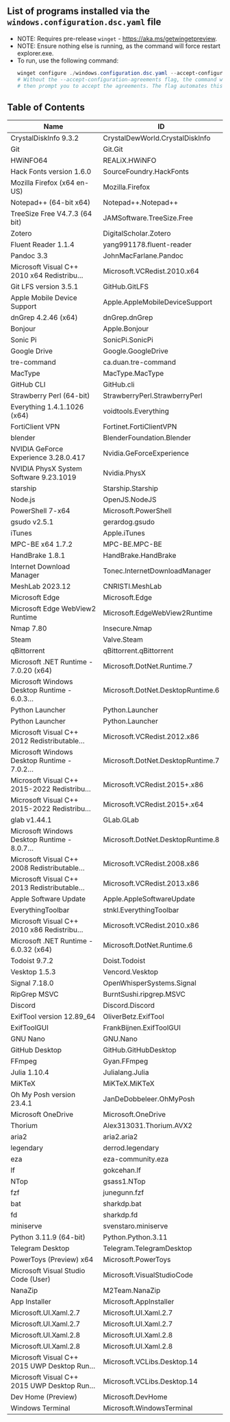 List of programs installed via the `windows.configuration.dsc.yaml` file
---
* NOTE: Requires pre-release `winget` - https://aka.ms/getwingetpreview.
* NOTE: Ensure nothing else is running, as the command will force restart explorer.exe.
* To run, use the following command:
  ```powershell
  winget configure ./windows.configuration.dsc.yaml --accept-configuration-agreements
  # Without the --accept-configuration-agreements flag, the command will validate and 
  # then prompt you to accept the agreements. The flag automates this.
  ```

## Table of Contents
| Name                                        | ID                                           |
|---------------------------------------------|----------------------------------------------|
| CrystalDiskInfo 9.3.2                       |  CrystalDewWorld.CrystalDiskInfo             |
| Git                                         |  Git.Git                                     |
| HWiNFO64                                    |  REALiX.HWiNFO                               |
| Hack Fonts version 1.6.0                    |  SourceFoundry.HackFonts                     |
| Mozilla Firefox (x64 en-US)                 |  Mozilla.Firefox                             |
| Notepad++ (64-bit x64)                      |  Notepad++.Notepad++                         |
| TreeSize Free V4.7.3 (64 bit)               |  JAMSoftware.TreeSize.Free                   |
| Zotero                                      |  DigitalScholar.Zotero                       |
| Fluent Reader 1.1.4                         |  yang991178.fluent-reader                    |
| Pandoc 3.3                                  |  JohnMacFarlane.Pandoc                       |
| Microsoft Visual C++ 2010  x64 Redistribu…  |  Microsoft.VCRedist.2010.x64                 |
| Git LFS version 3.5.1                       |  GitHub.GitLFS                               |
| Apple Mobile Device Support                 |  Apple.AppleMobileDeviceSupport              |
| dnGrep 4.2.46 (x64)                         |  dnGrep.dnGrep                               |
| Bonjour                                     |  Apple.Bonjour                               |
| Sonic Pi                                    |  SonicPi.SonicPi                             |
| Google Drive                                |  Google.GoogleDrive                          |
| tre-command                                 |  ca.duan.tre-command                         |
| MacType                                     |  MacType.MacType                             |
| GitHub CLI                                  |  GitHub.cli                                  |
| Strawberry Perl (64-bit)                    |  StrawberryPerl.StrawberryPerl               |
| Everything 1.4.1.1026 (x64)                 |  voidtools.Everything                        |
| FortiClient VPN                             |  Fortinet.FortiClientVPN                     |
| blender                                     |  BlenderFoundation.Blender                   |
| NVIDIA GeForce Experience 3.28.0.417        |  Nvidia.GeForceExperience                    |
| NVIDIA PhysX System Software 9.23.1019      |  Nvidia.PhysX                                |
| starship                                    |  Starship.Starship                           |
| Node.js                                     |  OpenJS.NodeJS                               |
| PowerShell 7-x64                            |  Microsoft.PowerShell                        |
| gsudo v2.5.1                                |  gerardog.gsudo                              |
| iTunes                                      |  Apple.iTunes                                |
| MPC-BE x64 1.7.2                            |  MPC-BE.MPC-BE                               |
| HandBrake 1.8.1                             |  HandBrake.HandBrake                         |
| Internet Download Manager                   |  Tonec.InternetDownloadManager               |
| MeshLab 2023.12                             |  CNRISTI.MeshLab                             |
| Microsoft Edge                              |  Microsoft.Edge                              |
| Microsoft Edge WebView2 Runtime             |  Microsoft.EdgeWebView2Runtime               |
| Nmap 7.80                                   |  Insecure.Nmap                               |
| Steam                                       |  Valve.Steam                                 |
| qBittorrent                                 |  qBittorrent.qBittorrent                     |
| Microsoft .NET Runtime - 7.0.20 (x64)       |  Microsoft.DotNet.Runtime.7                  |
| Microsoft Windows Desktop Runtime - 6.0.3…  |  Microsoft.DotNet.DesktopRuntime.6           |
| Python Launcher                             |  Python.Launcher                             |
| Python Launcher                             |  Python.Launcher                             |
| Microsoft Visual C++ 2012 Redistributable…  |  Microsoft.VCRedist.2012.x86                 |
| Microsoft Windows Desktop Runtime - 7.0.2…  |  Microsoft.DotNet.DesktopRuntime.7           |
| Microsoft Visual C++ 2015-2022 Redistribu…  |  Microsoft.VCRedist.2015+.x86                |
| Microsoft Visual C++ 2015-2022 Redistribu…  |  Microsoft.VCRedist.2015+.x64                |
| glab v1.44.1                                |  GLab.GLab                                   |
| Microsoft Windows Desktop Runtime - 8.0.7…  |  Microsoft.DotNet.DesktopRuntime.8           |
| Microsoft Visual C++ 2008 Redistributable…  |  Microsoft.VCRedist.2008.x86                 |
| Microsoft Visual C++ 2013 Redistributable…  |  Microsoft.VCRedist.2013.x86                 |
| Apple Software Update                       |  Apple.AppleSoftwareUpdate                   |
| EverythingToolbar                           |  stnkl.EverythingToolbar                     |
| Microsoft Visual C++ 2010  x86 Redistribu…  |  Microsoft.VCRedist.2010.x86                 |
| Microsoft .NET Runtime - 6.0.32 (x64)       |  Microsoft.DotNet.Runtime.6                  |
| Todoist 9.7.2                               |  Doist.Todoist                               |
| Vesktop 1.5.3                               |  Vencord.Vesktop                             |
| Signal 7.18.0                               |  OpenWhisperSystems.Signal                   |
| RipGrep MSVC                                |  BurntSushi.ripgrep.MSVC                     |
| Discord                                     |  Discord.Discord                             |
| ExifTool version 12.89_64                   |  OliverBetz.ExifTool                         |
| ExifToolGUI                                 |  FrankBijnen.ExifToolGUI                     |
| GNU Nano                                    |  GNU.Nano                                    |
| GitHub Desktop                              |  GitHub.GitHubDesktop                        |
| FFmpeg                                      |  Gyan.FFmpeg                                 |
| Julia 1.10.4                                |  Julialang.Julia                             |
| MiKTeX                                      |  MiKTeX.MiKTeX                               |
| Oh My Posh version 23.4.1                   |  JanDeDobbeleer.OhMyPosh                     |
| Microsoft OneDrive                          |  Microsoft.OneDrive                          |
| Thorium                                     |  Alex313031.Thorium.AVX2                     |
| aria2                                       |  aria2.aria2                                 |
| legendary                                   |  derrod.legendary                            |
| eza                                         |  eza-community.eza                           |
| lf                                          |  gokcehan.lf                                 |
| NTop                                        |  gsass1.NTop                                 |
| fzf                                         |  junegunn.fzf                                |
| bat                                         |  sharkdp.bat                                 |
| fd                                          |  sharkdp.fd                                  |
| miniserve                                   |  svenstaro.miniserve                         |
| Python 3.11.9 (64-bit)                      |  Python.Python.3.11                          |
| Telegram Desktop                            |  Telegram.TelegramDesktop                    |
| PowerToys (Preview) x64                     |  Microsoft.PowerToys                         |
| Microsoft Visual Studio Code (User)         |  Microsoft.VisualStudioCode                  |
| NanaZip                                     |  M2Team.NanaZip                              |
| App Installer                               |  Microsoft.AppInstaller                      |
| Microsoft.UI.Xaml.2.7                       |  Microsoft.UI.Xaml.2.7                       |
| Microsoft.UI.Xaml.2.7                       |  Microsoft.UI.Xaml.2.7                       |
| Microsoft.UI.Xaml.2.8                       |  Microsoft.UI.Xaml.2.8                       |
| Microsoft.UI.Xaml.2.8                       |  Microsoft.UI.Xaml.2.8                       |
| Microsoft Visual C++ 2015 UWP Desktop Run…  |  Microsoft.VCLibs.Desktop.14                 |
| Microsoft Visual C++ 2015 UWP Desktop Run…  |  Microsoft.VCLibs.Desktop.14                 |
| Dev Home (Preview)                          |  Microsoft.DevHome                           |
| Windows Terminal                            |  Microsoft.WindowsTerminal                   |
